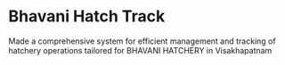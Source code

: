 # Bhavani Hatch Track
Made a comprehensive system for efficient management and tracking of hatchery operations tailored for BHAVANI HATCHERY in Visakhapatnam
